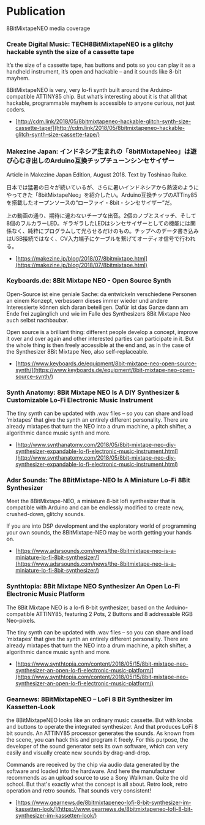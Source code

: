 # Publication

8BitMixtapeNEO media coverage

### Create Digital Music: TECH8BitMixtapeNEO is a glitchy hackable synth the size of a cassette tape

It’s the size of a cassette tape, has buttons and pots so you can play it as a handheld instrument, it’s open and hackable – and it sounds like 8-bit mayhem.

8BitMixtapeNEO is very, very lo-fi synth built around the Arduino-compatible ATTINY85 chip. But what’s interesting about it is that all that hackable, programmable mayhem is accessible to anyone curious, not just coders.

* [http://cdm.link/2018/05/8bitmixtapeneo-hackable-glitch-synth-size-cassette-tape/](http://cdm.link/2018/05/8bitmixtapeneo-hackable-glitch-synth-size-cassette-tape/)

### Makezine Japan: インドネシア生まれの「8bitMixtapeNeo」は遊び心むき出しのArduino互換チップチューンシンセサイザー

Article in Makezine Japan Edition, August 2018. Text by Toshinao Ruike.

日本では猛暑の日々が続いているが、さらに暑いインドネシアから熱波のようにやってきた「8bitMixtapeNeo」を紹介したい。Arduino互換チップのATTiny85を搭載したオープンソースの“ローファイ・8bit・シンセサイザー”だ。

上の動画の通り、期待に違わないチープな出音。2個のノブとスイッチ、そして8個のフルカラーLED。ギラギラしたLEDはシンセサイザーとしての機能には関係なく、純粋にプログラムして光らせるだけのもの。チップへのデータ書き込みはUSB接続ではなく、CV入力端子にケーブルを繋げてオーディオ信号で行われる。

* [https://makezine.jp/blog/2018/07/8bitmixtape.html](https://makezine.jp/blog/2018/07/8bitmixtape.html)

### Keyboards.de: 8Bit Mixtape NEO - Open Source Synth

Open-Source ist eine geniale Sache: da entwickeln verschiedene Personen an einem Konzept, verbessern dieses immer wieder und andere Interessierte können sich daran beteiligen. Dafür ist das Ganze dann am Ende frei zugänglich und wie im Falle des Synthesizers 8Bit Mixtape Neo auch selbst nachbaubar.

Open source is a brilliant thing: different people develop a concept, improve it over and over again and other interested parties can participate in it. But the whole thing is then freely accessible at the end and, as in the case of the Synthesizer 8Bit Mixtape Neo, also self-replaceable.

* [https://www.keyboards.de/equipment/8bit-mixtape-neo-open-source-synth/](https://www.keyboards.de/equipment/8bit-mixtape-neo-open-source-synth/)

### Synth Anatomy: 8Bit Mixtape NEO Is A DIY Synthesizer & Customizable Lo-Fi Electronic Music Instrument

The tiny synth can be updated with .wav files – so you can share and load ‘mixtapes’ that give the synth an entirely different personality. There are already mixtapes that turn the NEO into a drum machine, a pitch shifter, a algorithmic dance music synth and more.

* [http://www.synthanatomy.com/2018/05/8bit-mixtape-neo-diy-synthesizer-expandable-lo-fi-electronic-music-instrument.html](http://www.synthanatomy.com/2018/05/8bit-mixtape-neo-diy-synthesizer-expandable-lo-fi-electronic-music-instrument.html)

### Adsr Sounds: The 8BitMixtape-NEO Is A Miniature Lo-Fi 8Bit Synthesizer

Meet the 8BitMixtape-NEO, a miniature 8-bit lofi synthesizer that is compatible with Arduino and can be endlessly modified to create new, crushed-down, glitchy sounds.

If you are into DSP development and the exploratory world of programming your own sounds, the 8BitMixtape-NEO may be worth getting your hands on.

* [https://www.adsrsounds.com/news/the-8bitmixtape-neo-is-a-miniature-lo-fi-8bit-synthesizer/](https://www.adsrsounds.com/news/the-8bitmixtape-neo-is-a-miniature-lo-fi-8bit-synthesizer/)

### Synthtopia: 8Bit Mixtape NEO Synthesizer An Open Lo-Fi Electronic Music Platform

The 8Bit Mixtape NEO is a lo-fi 8-bit synthesizer, based on the Arduino-compatible ATTINY85, featuring 2 Pots, 2 Buttons and 8 addressable RGB Neo-pixels.

The tiny synth can be updated with .wav files – so you can share and load ‘mixtapes’ that give the synth an entirely different personality. There are already mixtapes that turn the NEO into a drum machine, a pitch shifter, a algorithmic dance music synth and more.

* [https://www.synthtopia.com/content/2018/05/15/8bit-mixtape-neo-synthesizer-an-open-lo-fi-electronic-music-platform/](https://www.synthtopia.com/content/2018/05/15/8bit-mixtape-neo-synthesizer-an-open-lo-fi-electronic-music-platform/)

### Gearnews: 8BitMixtapeNEO – LoFi 8 Bit Synthesizer im Kassetten-Look

the 8BitMixtapeNEO looks like an ordinary music cassette. But with knobs and buttons to operate the integrated synthesizer. And that produces LoFi 8 bit sounds. An ATTINY85 processor generates the sounds. As known from the scene, you can hack this and program it freely. For this purpose, the developer of the sound generator sets its own software, which can very easily and visually create new sounds by drag-and-drop.

Commands are received by the chip via audio data generated by the software and loaded into the hardware. And here the manufacturer recommends as an upload source to use a Sony Walkman. Quite the old school. But that's exactly what the concept is all about. Retro look, retro operation and retro sounds. That sounds very consistent!

* [https://www.gearnews.de/8bitmixtapeneo-lofi-8-bit-synthesizer-im-kassetten-look/](https://www.gearnews.de/8bitmixtapeneo-lofi-8-bit-synthesizer-im-kassetten-look/)



